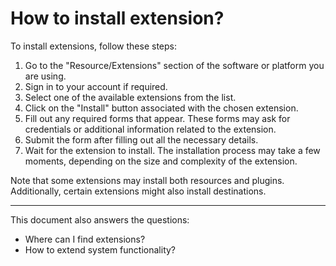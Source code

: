 # How to install extension?

To install extensions, follow these steps:

1. Go to the "Resource/Extensions" section of the software or platform you are using.
2. Sign in to your account if required.
3. Select one of the available extensions from the list.
4. Click on the "Install" button associated with the chosen extension.
5. Fill out any required forms that appear. These forms may ask for credentials or additional information related to the
   extension.
6. Submit the form after filling out all the necessary details.
7. Wait for the extension to install. The installation process may take a few moments, depending on the size and
   complexity of the extension.

Note that some extensions may install both resources and plugins. Additionally, certain extensions might also install
destinations.

---
This document also answers the questions:
- Where can I find extensions?
- How to extend system functionality?
